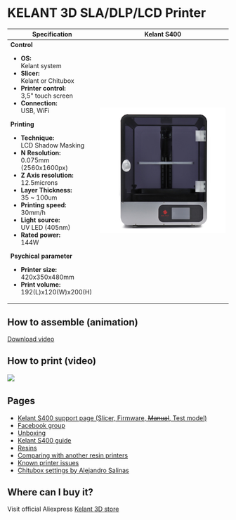 # KELANT 3D SLA/DLP/LCD Printer

Specification | Kelant S400
-- | --
**Control** <ul><li>**OS:** <br> Kelant system</li><li>**Slicer:** <br> Kelant or Chitubox</li><li>**Printer control:** <br> 3,5" touch screen</li><li>**Connection:** <br> USB, WiFi</li></ul> **Printing** <ul><li>**Technique:** <br> LCD Shadow Masking</li><li>**N Resolution:** <br> 0.075mm (2560x1600px)</li><li>**Z Axis resolution:** <br> 12.5microns</li><li>**Layer Thickness:** <br> 35 ~ 100um</li><li>**Printing speed:** <br> 30mm/h</li><li>**Light source:** <br> UV LED (405nm)</li><li>**Rated power:** <br> 144W</li></ul> **Psychical parameter** <ul><li>**Printer size:** <br> 420x350x480mm</li><li>**Print volume:** <br> 192(L)x120(W)x200(H)</li></ul>  | ![](https://github.com/Kelant3D/Kelant-S400/blob/master/web/kelant3d.jpg)

## How to assemble (animation)
[Download video](https://github.com/Kelant3D/Kelant-S400/blob/master/web/video/s400-assemble.mp4)

## How to print (video)
[![](https://img.youtube.com/vi/tZRK0-5ZPNM/maxresdefault.jpg)](https://www.youtube.com/watch?v=tZRK0-5ZPNM)

## Pages
* [Kelant S400 support page (Slicer, Firmware, ~~Manual~~, Test model)](http://www.kelandi.cn/d200zl)
* [Facebook group](https://www.facebook.com/groups/1014915198707429/)
* [Unboxing](https://github.com/Kelant3D/Kelant-S400/blob/master/docs/unboxing.md)
* [Kelant S400 guide](https://github.com/Kelant3D/Kelant-S400/blob/master/web/manuals/Kelant-S400-Guide.pdf)
* [Resins](https://github.com/Kelant3D/Kelant-S400/blob/master/docs/resin.md)
* [Comparing with another resin printers](https://github.com/Kelant3D/Kelant-S400/blob/master/docs/comparing.md)
* [Known printer issues](https://github.com/Kelant3D/Kelant-S400/blob/master/docs/known-issues.md)
* [Chitubox settings by Alejandro Salinas](https://github.com/loneacoustic/kelants400)

## Where can I buy it?
Visit official Aliexpress [Kelant 3D store](https://kelant.aliexpress.com/store/4503053)
